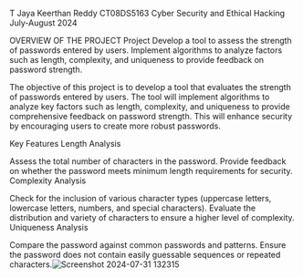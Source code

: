 T Jaya Keerthan Reddy
CT08DS5163
Cyber Security and Ethical Hacking
July-August 2024


OVERVIEW OF THE PROJECT
Project Develop a tool to assess the strength of passwords entered by users. Implement
algorithms to analyze factors such as length, complexity, and uniqueness to provide
feedback on password strength.

The objective of this project is to develop a tool that evaluates the strength of passwords entered by users. The tool will implement algorithms to analyze key factors such as length, complexity, and uniqueness to provide comprehensive feedback on password strength. This will enhance security by encouraging users to create more robust passwords.

Key Features
Length Analysis

Assess the total number of characters in the password.
Provide feedback on whether the password meets minimum length requirements for security.
Complexity Analysis

Check for the inclusion of various character types (uppercase letters, lowercase letters, numbers, and special characters).
Evaluate the distribution and variety of characters to ensure a higher level of complexity.
Uniqueness Analysis

Compare the password against common passwords and patterns.
Ensure the password does not contain easily guessable sequences or repeated characters.![Screenshot 2024-07-31 132315](https://github.com/user-attachments/assets/50991439-58f2-44d1-bdde-bb5af5490640)
